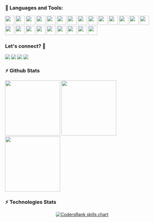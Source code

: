 ### 🚀 Languages and Tools:</summary>

<p align="left">
<img height="30" src="https://cdn.jsdelivr.net/gh/devicons/devicon@latest/icons/java/java-original.svg" />
<img height="30" src="https://cdn.jsdelivr.net/gh/devicons/devicon@latest/icons/php/php-original.svg" />
<img height="30" src="https://cdn.jsdelivr.net/gh/devicons/devicon@latest/icons/javascript/javascript-original.svg" />
<img height="30" src="https://cdn.jsdelivr.net/gh/devicons/devicon@latest/icons/ruby/ruby-original.svg" />
<img height="30" src="https://cdn.jsdelivr.net/gh/devicons/devicon@latest/icons/css3/css3-original.svg" />
<img height="30" src="https://cdn.jsdelivr.net/gh/devicons/devicon@latest/icons/html5/html5-original.svg" />
<img height="30" src="https://cdn.jsdelivr.net/gh/devicons/devicon@latest/icons/mysql/mysql-original.svg" />
<img height="30" src="https://cdn.jsdelivr.net/gh/devicons/devicon@latest/icons/rails/rails-original-wordmark.svg" />
<img height="30" src="https://cdn.jsdelivr.net/gh/devicons/devicon@latest/icons/spring/spring-original.svg" />
<img height="30" src="https://cdn.jsdelivr.net/gh/devicons/devicon@latest/icons/laravel/laravel-original.svg" />
<img height="30" src="https://cdn.jsdelivr.net/gh/devicons/devicon@latest/icons/codeigniter/codeigniter-plain.svg" />
<img height="30" src="https://cdn.jsdelivr.net/gh/devicons/devicon@latest/icons/react/react-original.svg" />
<img height="30" src="https://cdn.jsdelivr.net/gh/devicons/devicon@latest/icons/jquery/jquery-original-wordmark.svg" />
<img height="30" src="https://cdn.jsdelivr.net/gh/devicons/devicon@latest/icons/travis/travis-original.svg" />
<img height="30" src="https://cdn.jsdelivr.net/gh/devicons/devicon@latest/icons/hibernate/hibernate-original.svg" />
<img height="30" src="https://cdn.jsdelivr.net/gh/devicons/devicon@latest/icons/docker/docker-original.svg" />
<img height="30" src="https://cdn.jsdelivr.net/gh/devicons/devicon@latest/icons/bootstrap/bootstrap-original.svg" />
<img height="30" src="https://cdn.jsdelivr.net/gh/devicons/devicon@latest/icons/postman/postman-original.svg" />
<img height="30" src="https://cdn.jsdelivr.net/gh/devicons/devicon@latest/icons/swagger/swagger-original.svg" />
<img height="30" src="https://cdn.jsdelivr.net/gh/devicons/devicon@latest/icons/angular/angular-original.svg" />
<img height="30" src="https://cdn.jsdelivr.net/gh/devicons/devicon@latest/icons/git/git-original.svg" />
<img height="30" src="https://cdn.jsdelivr.net/gh/devicons/devicon@latest/icons/githubactions/githubactions-original.svg" />
<img height="30" src="https://cdn.jsdelivr.net/gh/devicons/devicon@latest/icons/gitlab/gitlab-original.svg" />
</p>

### Let's connect? 🤝

<p align="left">
<a href="https://lucassamuel97.github.io/"><img src="https://img.shields.io/badge/about-8A2BE2"/></a>
<a href="https://www.linkedin.com/in/lucas-samuel-pereira-godoy/"><img src="https://img.shields.io/badge/-LinkedIn-0077B5?style=flat&logo=Linkedin&logoColor=white"/></a>
<a href="https://www.youtube.com/channel/UC7GrQMaMrmPNegt7VKQ6y0g"><img src="https://img.shields.io/badge/YouTube-FF0000?style=flat&logo=youtube&logoColor=white"/></a>
<a href="https://hub.docker.com/u/lucassamuel/"><img src="https://img.shields.io/badge/DockerHub-lucassamuel-blue"/></a>

### ⚡ Github Stats</b></summary>
[comment]: ![Metrics](https://metrics.lecoq.io/lucassamuel97?template=classic&isocalendar=1&base=header%2C%20activity%2C%20community%2C%20repositories%2C%20metadata&base.indepth=false&base.hireable=false&base.skip=false&isocalendar=false&isocalendar.duration=half-year&config.timezone=America%2FSao_Paulo)

<div align="left">
<img height="180em" src="https://github-readme-stats.vercel.app/api/top-langs/?username=lucassamuel97&show_icons=true&hide_border=true&layout=compact&langs_count=8&theme=default"/>	
<img height="180em" src="https://github-readme-stats.vercel.app/api?username=lucassamuel97&show_icons=true&hide_border=true&count_private=true&include_all_commits=true&theme=default" />
<img height="180em" src="https://github-readme-streak-stats.herokuapp.com/?user=lucassamuel97&show_icons=true&hide_border=true&count_private=true&include_all_commits=true&theme=default" />
</div>

### ⚡ Technologies Stats</b></summary>

<div id="statistics_contributions_block_id" align="center" style="align-content: center; text-align:center;">
 <a href="https://profile.codersrank.io/user/lucassamuel97" target="_blank">
 <img src="https://cr-skills-chart-widget.azurewebsites.net/api/api?username=lucassamuel97&heigth=300" alt="CodersRank skills chart" />
 </a>
</div>
